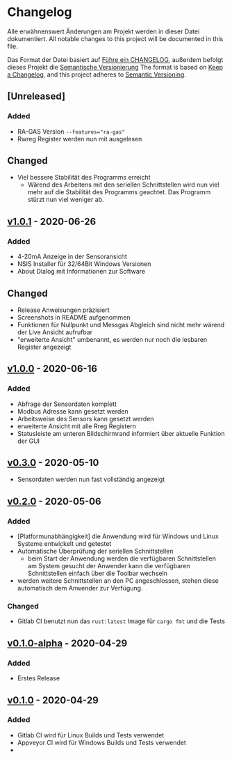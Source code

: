 # Changelog
Alle erwähnenswert Änderungen am Projekt werden in dieser Datei dokumentiert.
All notable changes to this project will be documented in this file.

Das Format der Datei basiert auf [Führe ein CHANGELOG](https://keepachangelog.com/de/1.0.0/),
außerdem befolgt dieses Projekt die [Semantische Versionierung](https://semver.org/lang/de/spec/v2.0.0.html)
The format is based on [Keep a Changelog](https://keepachangelog.com/en/1.0.0/),
and this project adheres to [Semantic Versioning](https://semver.org/spec/v2.0.0.html).

## [Unreleased]
### Added
- RA-GAS Version `--features="ra-gas"`
- Rwreg Register werden nun mit ausgelesen
## Changed
- Viel bessere Stabilität des Programms erreicht
  - Wärend des Arbeitens mit den seriellen Schnittstellen wird nun viel mehr
    auf die Stabilität des Programms geachtet. Das Programm stürzt nun viel
    weniger ab.

## [v1.0.1] - 2020-06-26
### Added
- 4-20mA Anzeige in der Sensoransicht
- NSIS Installer für 32/64Bit Windows Versionen
- About Dialog mit Informationen zur Software
## Changed
- Release Anweisungen präzisiert
- Screenshots in README aufgenommen
- Funktionen für Nullpunkt und Messgas Abgleich sind nicht mehr wärend der Live
    Ansicht aufrufbar
- "erweiterte Ansicht" umbenannt,
    es werden nur noch die lesbaren Register angezeigt

## [v1.0.0] - 2020-06-16
### Added
- Abfrage der Sensordaten komplett
- Modbus Adresse kann gesetzt werden
- Arbeitsweise des Sensors kann gesetzt werden
- erweiterte Ansicht mit alle Rreg Registern
- Statusleiste am unteren Bildschirmrand informiert über aktuelle Funktion der GUI

## [v0.3.0] - 2020-05-10
- Sensordaten werden nun fast vollständig angezeigt

## [v0.2.0] - 2020-05-06
### Added
- [Platformunabhängigkeit] die Anwendung wird für Windows und Linux Systeme entwickelt und getestet
- Automatische Überprüfung der seriellen Schnittstellen
    - beim Start der Anwendung werden die verfügbaren Schnittstellen am System gesucht
    der Anwender kann die verfügbaren Schnittstellen einfach über die Toolbar wechseln
- werden weitere Schnittstellen an den PC angeschlossen, stehen diese automatisch
  dem Anwender zur Verfügung.
### Changed
- Gitlab CI benutzt nun das `rust:latest` Image für `cargo fmt` und die Tests

## [v0.1.0-alpha] - 2020-04-29
### Added
- Erstes Release

## [v0.1.0] - 2020-04-29
### Added
- Gitlab CI wird für Linux Builds und Tests verwendet
- Appveyor CI wird für Windows Builds und Tests verwendet
- 

[v1.0.1]: https://gitlab.com/RA-GAS-GmbH/ne4_konfig/-/tags/v1.0.1
[v1.0.0]: https://gitlab.com/RA-GAS-GmbH/ne4_konfig/-/tags/v1.0.0
[v0.3.0]: https://gitlab.com/RA-GAS-GmbH/ne4_konfig/-/releases#v0.3.0
[v0.2.0]: https://gitlab.com/RA-GAS-GmbH/ne4_konfig/-/releases#v0.2.0
[v0.1.0-alpha]: https://gitlab.com/RA-GAS-GmbH/ne4_konfig/-/releases#v0.1.0-alpha
[v0.1.0]: https://gitlab.com/RA-GAS-GmbH/ne4_konfig/-/tags/v0.1.0
